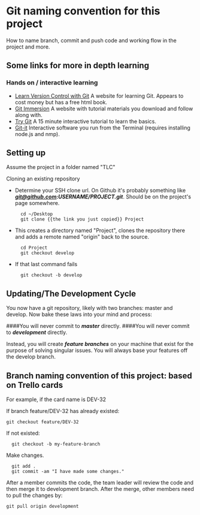 Git naming convention for this project
===================================

How to name branch, commit and push code and working flow in the project and more.


## Some links for more in depth learning
### Hands on / interactive learning
* [Learn Version Control with Git](https://www.git-tower.com/learn/ebook) A website for learning Git. Appears to cost money but has a free html book.
* [Git Immersion](http://gitimmersion.com/lab_01.html) A website with tutorial materials you download and follow along with.
* [Try Git](http://try.github.io/levels/1/challenges/1) A 15 minute interactive tutorial to learn the basics. 
* [Git-it](http://nodeschool.io/#git-it) Interactive software you run from the Terminal (requires installing node.js and nmp).

Setting up
------------
Assume the project in a folder named "TLC"

Cloning an existing repository

- Determine your SSH clone url. On Github it's probably something like ***git@github.com:USERNAME/PROJECT.git***. Should be on the project's page somewhere.

		cd ~/Desktop
		git clone {{the link you just copied}} Project

- This creates a directory named "Project", clones the repository there and adds a remote named "origin" back to the source.

		cd Project
		git checkout develop

- If that last command fails

		git checkout -b develop


Updating/The Development Cycle
------------
You now have a git repository, likely with two branches: master and develop. Now bake these laws into your mind and process:

####You will never commit to ***master*** directly.
####You will never commit to ***development*** directly.

Instead, you will create ***feature branches*** on your machine that exist for the purpose of solving singular issues. You will always base your features off the develop branch.

Branch naming convention of this project: based on **Trello** cards
------------

For example, if the card name is DEV-32

If branch feature/DEV-32 has already existed:

    git checkout feature/DEV-32

If not existed:

	  git checkout -b my-feature-branch


Make changes.

	  git add .
	  git commit -am "I have made some changes."


After a member commits the code, the team leader will review the code and then merge it to development branch. After the merge, other members need to pull the changes by:

    git pull origin development
